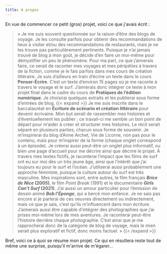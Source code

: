 ```yaml
--- 
title: À propos
---
```



En vue de commencer ce petit (gros) projet, voici ce que j'avais écrit :


>« Je me suis souvent questionnée sur la raison d’être des blogs de voyage. Je les consulte
parfois pour obtenir des recommandations de lieux à visiter et/ou des recommandations de
restaurants, mais je ne les trouve pas particulièrement pertinents. Puisque je n’ai jamais trouvé
de blog à mon goût, je décide d’en faire un moi-même pour démystifier un peu le phénomène.
Pour ma part, ce que j’aimerais faire, ce serait de raconter mes voyages et mes péripéties à
travers de la fiction, comme je le fais parfois dans mes cours de création littéraire. Je suis
d’ailleurs en train d’écrire un texte dans le cours **Penser-Écrire**. C’est un texte d’environ 15
pages où je me raconte à travers le voyage et le surf. J’aimerais donc intégrer ce texte à mon
projet final dans le cadre du cours de **Pratiques de l’édition numérique**. Je choisirai quelques
extraits et les publierai sous forme d’entrées de blog.
{{< expand >}}
Je me suis inscrite dans le baccalauréat en **Écriture de scénario et création littéraire** pour
devenir écrivaine. Mon but serait de rassembler mes histoires et d’éventuellement les publier ;
ce travail-ci me semble un bon point de départ pour m’aider à créer et structurer mes histoires.
Le récit serait séparé en plusieurs parties, chacun sous forme de souvenir. Je m’inspirerai du
blog d’Anne Archet, Vie de Licorne, non pas pour le contenu, mais pour m’inspirer de la forme
(chaque onglet correspond à un épisode). Je créerai aussi peut-être un onglet plus informatif,
ou bien une page d’accueil pour me décrire ainsi que décrire le projet. À travers mes textes
fictifs, je raconterai l’impact que les films de surf ont eu sur moi dès un très jeune âge, ainsi
que l’intérêt que j’ai toujours eu pour le surf et l’océan. J’utiliserai aussi probablement une
approche féministe, puisque la culture autour du surf est très masculine.
Mes inspirations sont, entre autres, le film français ***Brice de Nice* (2005)**, le film *Point
Break* (1991) et le documentaire ***Girls Can’t Surf* (2021)**. J’ai aussi un amour particulier pour
l’émission de dessin animé ***Bob l’Éponge***, qui a bercé mon enfance. Je ne sais pas encore
si je parlerai de ces oeuvres directement ou indirectement, mais ce que je sais, c’est qu’ils
m’influencent dans mon écriture. J’aimerais aussi être capable d’intégrer des photographies
que j’ai prises moi-même lors de mes aventures. Je raconterai peut-être l’histoire derrière
chaque photographie. C’est ainsi que je me rapprocherai donc de la catégorie de blog de
voyage, mais le mien serait plus exploratif et fictif, donc moins factuel. »
{{< /expand >}}


Bref, voici ce à quoi se résume mon projet. Ce qui en résultera reste tout de même une surprise, puisqu'il m'arrive de m'égarer...

